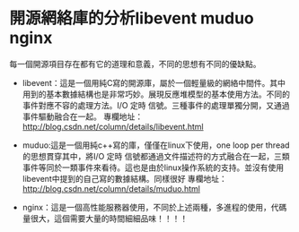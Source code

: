 # 開源網絡庫的分析libevent muduo nginx


每一個開源項目存在都有它的道理和意義，不同的思想有不同的優缺點。

- libevent：這是一個用純C寫的開源庫，屬於一個輕量級的網絡中間件。其中用到的基本數據結構也是非常巧妙。展現反應堆模型的基本使用方法。不同的事件對應不容的處理方法。I/O 定時 信號。三種事件的處理單獨分開，又通過事件驅動融合在一起。
專欄地址：http://blog.csdn.net/column/details/libevent.html

- muduo:這是一個用純c++寫的庫，僅僅在linux下使用，one loop per thread的思想貫穿其中，將I/O 定時 信號都通過文件描述符的方式融合在一起，三類事件等同於一類事件來看待。這也是由於linux操作系統的支持。並沒有使用libevent中提到的自己寫的數據結構。同樣很好
專欄地址：http://blog.csdn.net/column/details/muduo.html

- nginx：這是一個高性能服務器使用，不同於上述兩種，多進程的使用，代碼量很大，這個需要大量的時間細細品味！！！！  